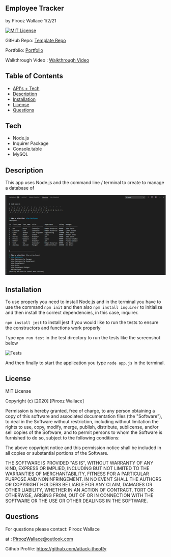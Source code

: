 ## Employee Tracker

by Pirooz Wallace
1/2/21


[![MIT License](https://img.shields.io/badge/license-MIT-blue.svg)](#license)

GitHub Repo: [Template Repo](https://github.com/attack-theoRy/SQLEmployeeTracker)

Portfolio: [Portfolio](https://attack-theory.github.io/Portfolio/)

Walkthrough Video : [Walkthrough Video](https://drive.google.com/file/d/1gCgY5ke2qu8ndhm0v2H2EVcgeaNrkAPL/view?usp=sharing)



## Table of Contents
* [API's + Tech](#tech)
* [Description](#description)
* [Installation](#installation)
* [License](#license)
* [Questions](#questions)

## Tech
* Node.js
* Inquirer Package
* Console.table
* MySQL


## Description

This app uses Node.js and the command line / terminal to create to manage a database of   

![MainSample](MainSample.PNG)







## Installation

To use properly you need to install Node.js and in the terminal you have to use the command 
``` npm init ```
and then also
``` npm install inquirer ```  to initialize and then install the correct dependencies, in this
case, inquirer.

``` npm install jest ``` to install jest if you would like to run the tests to ensure the constructors and functions work properly

Type ``` npm run test ``` in the test directory to run the tests like the screenshot below 

![Tests](/Assets/tests.PNG)

And then finally to start the application you type ``` node app.js ``` in the terminal.

## License

MIT License

Copyright (c) [2020] [Pirooz Wallace]

Permission is hereby granted, free of charge, to any person obtaining a copy
of this software and associated documentation files (the "Software"), to deal
in the Software without restriction, including without limitation the rights
to use, copy, modify, merge, publish, distribute, sublicense, and/or sell
copies of the Software, and to permit persons to whom the Software is
furnished to do so, subject to the following conditions:

The above copyright notice and this permission notice shall be included in all
copies or substantial portions of the Software.

THE SOFTWARE IS PROVIDED "AS IS", WITHOUT WARRANTY OF ANY KIND, EXPRESS OR
IMPLIED, INCLUDING BUT NOT LIMITED TO THE WARRANTIES OF MERCHANTABILITY,
FITNESS FOR A PARTICULAR PURPOSE AND NONINFRINGEMENT. IN NO EVENT SHALL THE
AUTHORS OR COPYRIGHT HOLDERS BE LIABLE FOR ANY CLAIM, DAMAGES OR OTHER
LIABILITY, WHETHER IN AN ACTION OF CONTRACT, TORT OR OTHERWISE, ARISING FROM,
OUT OF OR IN CONNECTION WITH THE SOFTWARE OR THE USE OR OTHER DEALINGS IN THE
SOFTWARE.

## Questions
For questions please contact: Pirooz Wallace

at : PiroozWallace@outlook.com

Github Profile: https://github.com/attack-theoRy

